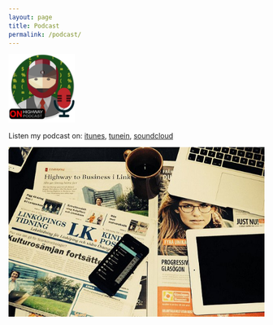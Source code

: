 ```yaml
---
layout: page
title: Podcast
permalink: /podcast/
---
```


<a href="http://alin.mechenici.com/now"><img src="images/onthehighway.jpg" alt="On the Highway - with @alinmechenici" style="width: 130px;"/></a>

Listen my podcast on: <a href="https://itunes.apple.com/us/podcast/on-highway-business-podcast/id1052928779?mt=2">itunes</a>, <a href="http://tunein.com/radio/ON-Highway-Business-podcast-p805369/"> tunein</a>, <a href="http://soundcloud.com/alinmechenici">soundcloud</a>


![News](images/highwaytobusinessinlinkoping.jpg)

